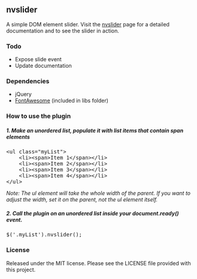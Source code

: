 ## nvslider
A simple DOM element slider. Visit the [nvslider](http://www.envee.eu/projects/nvslider/) page for a detailed documentation and to see the slider in action.

### Todo
 - Expose slide event
 - Update documentation

### Dependencies
 - jQuery
 - [FontAwesome](http://www.fontawesome.io/) (included in libs folder)


### How to use the plugin
##### 1. Make an unordered list, populate it with list items that contain span elements
<pre>&#60ul class="myList"&#62
	&#60li&#62&#60span&#62Item 1&#60/span&#62&#60/li&#62
	&#60li&#62&#60span&#62Item 2&#60/span&#62&#60/li&#62
	&#60li&#62&#60span&#62Item 3&#60/span&#62&#60/li&#62
	&#60li&#62&#60span&#62Item 4&#60/span&#62&#60/li&#62
&#60/ul&#62</pre>

*Note: The ul element will take the whole width of the parent.
If you want to adjust the width, set it on the parent, not the ul element itself.*

##### 2. Call the plugin on an unordered list inside your document.ready() event.
<pre>$(&#39;.myList&#39;).nvslider();
</pre>

### License

Released under the MIT license. Please see the LICENSE file provided with this project.